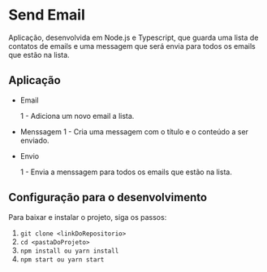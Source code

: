 # Send Email

Aplicação, desenvolvida em Node.js e Typescript, que guarda uma lista de contatos de emails e uma messagem que será envia para todos os emails que estão na lista.

## Aplicação

- Email

  1 - Adiciona um novo email a lista.

- Menssagem
  1 - Cria uma messagem com o título e o conteúdo a ser enviado.
- Envio

  1 - Envia a menssagem para todos os emails que estão na lista.

## Configuração para o desenvolvimento

Para baixar e instalar o projeto, siga os passos:

1. `git clone <linkDoRepositorio>`
2. `cd <pastaDoProjeto>`
3. `npm install ou yarn install`
4. `npm start ou yarn start`
